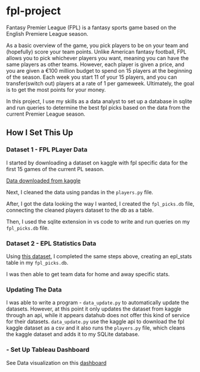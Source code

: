 # fpl-project

Fantasy Premier League (FPL) is a fantasy sports game based on the English Premiere League season.

As a basic overview of the game, you pick players to be on your team and (hopefully) score your team points. Unlike American fantasy football, FPL allows you to pick whichever players you want, meaning you can have the same players as other teams. However, each player is given a price, and you are given a €100 million budget to spend on 15 players at the beginning of the season. Each week you start 11 of your 15 players, and you can transfer(switch out) players at a rate of 1 per gameweek. Ultimately, the goal is to get the most points for your money.

In this project, I use my skills as a data analyst to set up a database in sqlite and run queries to determine the best fpl picks based on the data from the current Premier League season.

## How I Set This Up

### Dataset 1 - FPL PLayer Data

<p>I started by downloading a dataset on kaggle with fpl specific data for the first 15 games of the current PL season. </p>

[Data downloaded from kaggle](https://www.kaggle.com/datasets/meraxes10/fantasy-premier-league-dataset-2024-2025)

Next, I cleaned the data using pandas in the `players.py` file.

After, I got the data looking the way I wanted, I created the `fpl_picks.db` file, connecting the cleaned players dataset to the db as a table.

Then, I used the sqlite extension in vs code to write and run queries on my `fpl_picks.db` file.

### Dataset 2 - EPL Statistics Data

Using [this dataset](https://datahub.io/core/english-premier-league#season-2425), I completed the same steps above, creating an epl_stats table in my `fpl_picks.db`.

I was then able to get team data for home and away specific stats.


### Updating The Data
I was able to write a program - `data_update.py` to automatically update the datasets. However, at this point it only updates the dataset from kaggle through an api, while it appears datahub does not offer this kind of service for their datasets. `data_update.py` use the kaggle api to download the fpl kaggle dataset as a csv and it also runs the `players.py` file, which cleans the kaggle dataset and adds it to my SQLite database.


### - Set Up Tableau Dashboard
See Data visualization on this [dashboard]()




